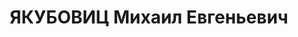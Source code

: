 ---
title: ЯКУБОВИЦ Михаил Евгеньевич
description: "Род. в 1891, г. Митава, еврей, обр.: специальное техническое, б/п. Проживал:\
  \ Москва, ул. Солянка, д. 1, кв. 179. Инспектор в Наркомате тяжелой промышленности\
  \ СССР. \n  Арестован 22.04.1937. Обв. в участии в антисоветской диверсионно-террористической\
  \ организации. Приговор: ВК ВС СССР, 05.11.1937 – ВМН. Расстрелян 05.11.1937, г.Москва.\
  \ \n  Реабилитирован ВК ВС СССР 25.05.1957"
---